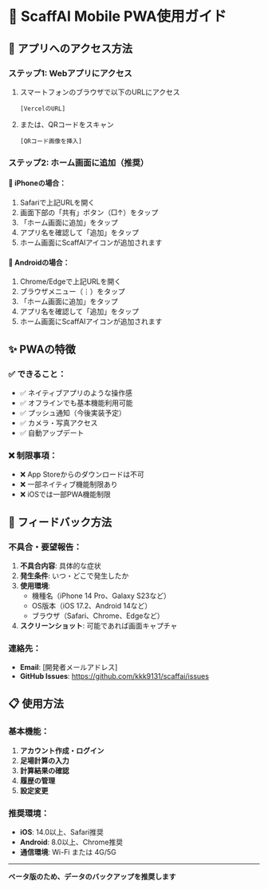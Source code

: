 # 📱 ScaffAI Mobile PWA使用ガイド

## 🚀 アプリへのアクセス方法

### **ステップ1: Webアプリにアクセス**
1. スマートフォンのブラウザで以下のURLにアクセス
   ```
   [VercelのURL]
   ```
   
2. または、QRコードをスキャン
   ```
   [QRコード画像を挿入]
   ```

### **ステップ2: ホーム画面に追加（推奨）**

#### **📱 iPhoneの場合：**
1. Safariで上記URLを開く
2. 画面下部の「共有」ボタン（□↑）をタップ
3. 「ホーム画面に追加」をタップ
4. アプリ名を確認して「追加」をタップ
5. ホーム画面にScaffAIアイコンが追加されます

#### **🤖 Androidの場合：**
1. Chrome/Edgeで上記URLを開く
2. ブラウザメニュー（⋮）をタップ
3. 「ホーム画面に追加」をタップ
4. アプリ名を確認して「追加」をタップ
5. ホーム画面にScaffAIアイコンが追加されます

## ✨ PWAの特徴

### **✅ できること：**
- ✅ ネイティブアプリのような操作感
- ✅ オフラインでも基本機能利用可能
- ✅ プッシュ通知（今後実装予定）
- ✅ カメラ・写真アクセス
- ✅ 自動アップデート

### **❌ 制限事項：**
- ❌ App Storeからのダウンロードは不可
- ❌ 一部ネイティブ機能制限あり
- ❌ iOSでは一部PWA機能制限

## 🐛 フィードバック方法

### **不具合・要望報告：**
1. **不具合内容**: 具体的な症状
2. **発生条件**: いつ・どこで発生したか
3. **使用環境**: 
   - 機種名（iPhone 14 Pro、Galaxy S23など）
   - OS版本（iOS 17.2、Android 14など）
   - ブラウザ（Safari、Chrome、Edgeなど）
4. **スクリーンショット**: 可能であれば画面キャプチャ

### **連絡先：**
- **Email**: [開発者メールアドレス]
- **GitHub Issues**: https://github.com/kkk9131/scaffai/issues

## 📋 使用方法

### **基本機能：**
1. **アカウント作成・ログイン**
2. **足場計算の入力**
3. **計算結果の確認**
4. **履歴の管理**
5. **設定変更**

### **推奨環境：**
- **iOS**: 14.0以上、Safari推奨
- **Android**: 8.0以上、Chrome推奨
- **通信環境**: Wi-Fi または 4G/5G

---

**ベータ版のため、データのバックアップを推奨します**